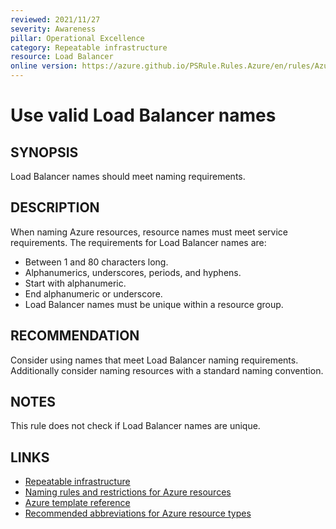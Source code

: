 ```yaml
---
reviewed: 2021/11/27
severity: Awareness
pillar: Operational Excellence
category: Repeatable infrastructure
resource: Load Balancer
online version: https://azure.github.io/PSRule.Rules.Azure/en/rules/Azure.LB.Name/
---
```


# Use valid Load Balancer names

## SYNOPSIS

Load Balancer names should meet naming requirements.

## DESCRIPTION

When naming Azure resources, resource names must meet service requirements.
The requirements for Load Balancer names are:

- Between 1 and 80 characters long.
- Alphanumerics, underscores, periods, and hyphens.
- Start with alphanumeric.
- End alphanumeric or underscore.
- Load Balancer names must be unique within a resource group.

## RECOMMENDATION

Consider using names that meet Load Balancer naming requirements.
Additionally consider naming resources with a standard naming convention.

## NOTES

This rule does not check if Load Balancer names are unique.

## LINKS

- [Repeatable infrastructure](https://learn.microsoft.com/azure/architecture/framework/devops/automation-infrastructure)
- [Naming rules and restrictions for Azure resources](https://docs.microsoft.com/azure/azure-resource-manager/management/resource-name-rules)
- [Azure template reference](https://docs.microsoft.com/azure/templates/microsoft.network/loadbalancers)
- [Recommended abbreviations for Azure resource types](https://docs.microsoft.com/azure/cloud-adoption-framework/ready/azure-best-practices/resource-abbreviations)
